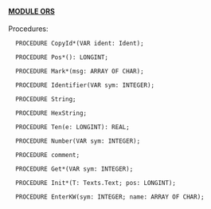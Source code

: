 
#### [MODULE ORS](https://github.com/io-core/Build/blob/main/ORS.Mod)

Procedures:

```
  PROCEDURE CopyId*(VAR ident: Ident);
```
```
  PROCEDURE Pos*(): LONGINT;
```
```
  PROCEDURE Mark*(msg: ARRAY OF CHAR);
```
```
  PROCEDURE Identifier(VAR sym: INTEGER);
```
```
  PROCEDURE String;
```
```
  PROCEDURE HexString;
```
```
  PROCEDURE Ten(e: LONGINT): REAL;
```
```
  PROCEDURE Number(VAR sym: INTEGER);
```
```
  PROCEDURE comment;
```
```
  PROCEDURE Get*(VAR sym: INTEGER);
```
```
  PROCEDURE Init*(T: Texts.Text; pos: LONGINT);
```
```
  PROCEDURE EnterKW(sym: INTEGER; name: ARRAY OF CHAR);
```
